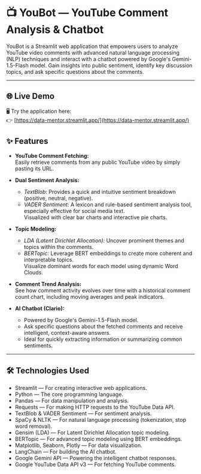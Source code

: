 # 📺 YouBot — YouTube Comment Analysis & Chatbot


YouBot is a Streamlit web application that empowers users to analyze YouTube video comments with advanced natural language processing (NLP) techniques and interact with a chatbot powered by Google's Gemini-1.5-Flash model. Gain insights into public sentiment, identify key discussion topics, and ask specific questions about the comments.

---
## 🌐 Live Demo

🖥️ Try the application here:  
👉 [https://data-mentor.streamlit.app/](https://data-mentor.streamlit.app/)

## ✨ Features

- **YouTube Comment Fetching:**  
  Easily retrieve comments from any public YouTube video by simply pasting its URL.

- **Dual Sentiment Analysis:**  
  - *TextBlob:* Provides a quick and intuitive sentiment breakdown (positive, neutral, negative).  
  - *VADER Sentiment:* A lexicon and rule-based sentiment analysis tool, especially effective for social media text.  
  Visualized with clear bar charts and interactive pie charts.

- **Topic Modeling:**  
  - *LDA (Latent Dirichlet Allocation):* Uncover prominent themes and topics within the comments.  
  - *BERTopic:* Leverage BERT embeddings to create more coherent and interpretable topics.  
  Visualize dominant words for each model using dynamic Word Clouds.

- **Comment Trend Analysis:**  
  See how comment activity evolves over time with a historical comment count chart, including moving averages and peak indicators.

- **AI Chatbot (Clario):**  
  - Powered by Google's Gemini-1.5-Flash model.  
  - Ask specific questions about the fetched comments and receive intelligent, context-aware answers.  
  - Ideal for quickly extracting information or summarizing common sentiments.

---

## 🛠️ Technologies Used

- Streamlit — For creating interactive web applications.  
- Python — The core programming language.  
- Pandas — For data manipulation and analysis.  
- Requests — For making HTTP requests to the YouTube Data API.  
- TextBlob & VADER Sentiment — For sentiment analysis.  
- SpaCy & NLTK — For natural language processing (tokenization, stop word removal).  
- Gensim (LDA) — For Latent Dirichlet Allocation topic modeling.  
- BERTopic — For advanced topic modeling using BERT embeddings.  
- Matplotlib, Seaborn, Plotly — For data visualization.  
- LangChain — For building the AI chatbot.  
- Google Gemini API — Powering the intelligent chatbot responses.  
- Google YouTube Data API v3 — For fetching YouTube comments.
